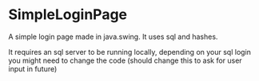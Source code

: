 # SimpleLoginPage
A simple login page made in java.swing. It uses sql and hashes.

It requires an sql server to be running locally, depending on your sql login you might need to change the code (should change this to ask for user input in future)
